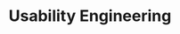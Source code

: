 ---
title: Usability Engineering
number: IST 413
description:  
bulletin-link: http://bulletins.psu.edu/undergrad/courses/i/ist/413
pathway-list: [Interactive Media Developer]
---